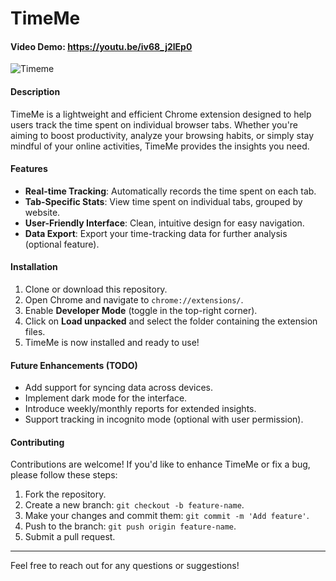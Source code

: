 
# TimeMe
#### Video Demo: https://youtu.be/iv68_j2lEp0

![Timeme](Timeme.gif)

#### Description

TimeMe is a lightweight and efficient Chrome extension designed to help users track the time spent on individual browser tabs. Whether you're aiming to boost productivity, analyze your browsing habits, or simply stay mindful of your online activities, TimeMe provides the insights you need.

#### Features

- **Real-time Tracking**: Automatically records the time spent on each tab.
- **Tab-Specific Stats**: View time spent on individual tabs, grouped by website.
- **User-Friendly Interface**: Clean, intuitive design for easy navigation.
- **Data Export**: Export your time-tracking data for further analysis (optional feature).

#### Installation

1. Clone or download this repository.
2. Open Chrome and navigate to `chrome://extensions/`.
3. Enable **Developer Mode** (toggle in the top-right corner).
4. Click on **Load unpacked** and select the folder containing the extension files.
5. TimeMe is now installed and ready to use!

#### Future Enhancements (TODO)

- Add support for syncing data across devices.
- Implement dark mode for the interface.
- Introduce weekly/monthly reports for extended insights.
- Support tracking in incognito mode (optional with user permission).

#### Contributing

Contributions are welcome! If you'd like to enhance TimeMe or fix a bug, please follow these steps:

1. Fork the repository.
2. Create a new branch: `git checkout -b feature-name`.
3. Make your changes and commit them: `git commit -m 'Add feature'`.
4. Push to the branch: `git push origin feature-name`.
5. Submit a pull request.


---

Feel free to reach out for any questions or suggestions!


